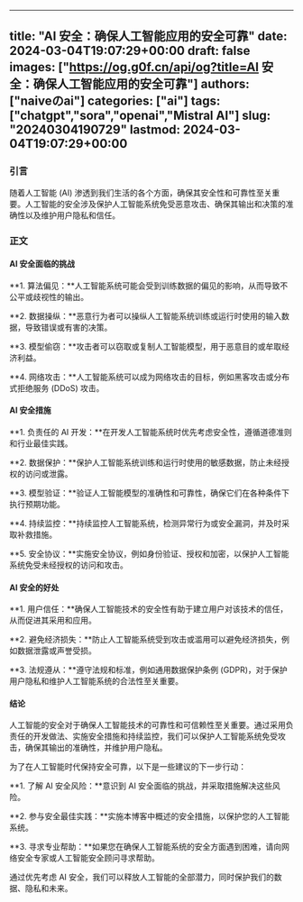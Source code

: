 
---
title: "AI 安全：确保人工智能应用的安全可靠"
date: 2024-03-04T19:07:29+00:00
draft: false
images: ["https://og.g0f.cn/api/og?title=AI 安全：确保人工智能应用的安全可靠"]
authors: ["naiveのai"]
categories: ["ai"]
tags: ["chatgpt","sora","openai","Mistral AI"]
slug: "20240304190729"
lastmod: 2024-03-04T19:07:29+00:00
---
### 引言

随着人工智能 (AI) 渗透到我们生活的各个方面，确保其安全性和可靠性至关重要。人工智能的安全涉及保护人工智能系统免受恶意攻击、确保其输出和决策的准确性以及维护用户隐私和信任。

### 正文

#### AI 安全面临的挑战

**1. 算法偏见：**人工智能系统可能会受到训练数据的偏见的影响，从而导致不公平或歧视性的输出。

**2. 数据操纵：**恶意行为者可以操纵人工智能系统训练或运行时使用的输入数据，导致错误或有害的决策。

**3. 模型偷窃：**攻击者可以窃取或复制人工智能模型，用于恶意目的或牟取经济利益。

**4. 网络攻击：**人工智能系统可以成为网络攻击的目标，例如黑客攻击或分布式拒绝服务 (DDoS) 攻击。

#### AI 安全措施

**1. 负责任的 AI 开发：**在开发人工智能系统时优先考虑安全性，遵循道德准则和行业最佳实践。

**2. 数据保护：**保护人工智能系统训练和运行时使用的敏感数据，防止未经授权的访问或泄露。

**3. 模型验证：**验证人工智能模型的准确性和可靠性，确保它们在各种条件下执行预期功能。

**4. 持续监控：**持续监控人工智能系统，检测异常行为或安全漏洞，并及时采取补救措施。

**5. 安全协议：**实施安全协议，例如身份验证、授权和加密，以保护人工智能系统免受未经授权的访问和攻击。

#### AI 安全的好处

**1. 用户信任：**确保人工智能技术的安全性有助于建立用户对该技术的信任，从而促进其采用和应用。

**2. 避免经济损失：**防止人工智能系统受到攻击或滥用可以避免经济损失，例如数据泄露或声誉受损。

**3. 法规遵从：**遵守法规和标准，例如通用数据保护条例 (GDPR)，对于保护用户隐私和维护人工智能系统的合法性至关重要。

#### 结论

人工智能的安全对于确保人工智能技术的可靠性和可信赖性至关重要。通过采用负责任的开发做法、实施安全措施和持续监控，我们可以保护人工智能系统免受攻击，确保其输出的准确性，并维护用户隐私。

为了在人工智能时代保持安全可靠，以下是一些建议的下一步行动：

**1. 了解 AI 安全风险：**意识到 AI 安全面临的挑战，并采取措施解决这些风险。

**2. 参与安全最佳实践：**实施本博客中概述的安全措施，以保护您的人工智能系统。

**3. 寻求专业帮助：**如果您在确保人工智能系统的安全方面遇到困难，请向网络安全专家或人工智能安全顾问寻求帮助。

通过优先考虑 AI 安全，我们可以释放人工智能的全部潜力，同时保护我们的数据、隐私和未来。